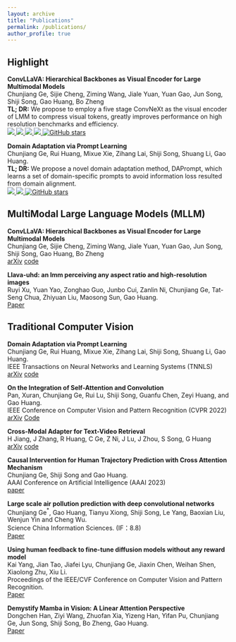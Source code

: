 ```yaml
---
layout: archive
title: "Publications"
permalink: /publications/
author_profile: true
---
```


<!-- {% if author.googlescholar %}
  You can also find my articles on <u><a href="{{author.googlescholar}}">my Google Scholar profile</a>.</u>
{% endif %}

{% include base_path %}

{% for post in site.publications reversed %}
  {% include archive-single.html %}
{% endfor %} -->


## Highlight

**ConvLLaVA: Hierarchical Backbones as Visual Encoder for Large Multimodal Models**\
Chunjiang Ge, Sijie Cheng, Ziming Wang, Jiale Yuan, Yuan Gao, Jun Song, Shiji Song, Gao Huang, Bo Zheng \
**TL; DR:** We propose to employ a five stage ConvNeXt as the visual encoder of LMM to compress visual tokens, greatly improves performance on high resolution benchmarks and efficiency.\
<a href="http://arxiv.org/abs/2405.15738"> 
    <img src="https://img.shields.io/badge/arXiv-2405.15738-b31b1b.svg?logo=arXiv">
</a>
<a href="https://github.com/alibaba/conv-llava"> 
    <img src="https://img.shields.io/badge/Github-ConvLLaVA-181717.svg?logo=GitHub">
</a>
<a href="https://huggingface.co/collections/ConvLLaVA/convllava-66519ef0ccdee62544bd19bf"> 
    <img src="https://img.shields.io/badge/🤗%20Hugging%20Face-Models-ffd21e">
</a>
<a href="https://modelscope.cn/organization/ConvLLaVA?tab=model"> 
    <img src="https://img.shields.io/badge/🤖%20ModelScope-Models-5f4cf2.svg">
</a>
<a href="https://github.com/alibaba/conv-llava/stargazers">
    <img alt="GitHub stars" src="https://img.shields.io/github/stars/alibaba/conv-llava?color=ccf" />
</a>

**Domain Adaptation via Prompt Learning**\
Chunjiang Ge, Rui Huang, Mixue Xie, Zihang Lai, Shiji Song, Shuang Li, Gao Huang.  \
**TL; DR:** We propose a novel domain adaptation method, DAPrompt, which learns a set of domain-specific prompts to avoid information loss resulted from domain alignment.\
<a href="https://arxiv.org/abs/2202.06687"> 
    <img src="https://img.shields.io/badge/arXiv-2202.06687-b31b1b.svg?logo=arXiv">
</a>
  <a href="https://github.com/LeapLabTHU/DAPrompt"> 
    <img src="https://img.shields.io/badge/Github-DAPrompt-181717.svg?logo=GitHub">
</a>
<a href="https://github.com/LeapLabTHU/DAPrompt/stargazers">
    <img alt="GitHub stars" src="https://img.shields.io/github/stars/LeapLabTHU/DAPrompt?color=ccf" />
</a>

## MultiModal Large Language Models (MLLM)

**ConvLLaVA: Hierarchical Backbones as Visual Encoder for Large Multimodal Models**\
Chunjiang Ge, Sijie Cheng, Ziming Wang, Jiale Yuan, Yuan Gao, Jun Song, Shiji Song, Gao Huang, Bo Zheng \
[arXiv](https://arxiv.org/abs/2405.15738) [code](https://github.com/alibaba/conv-llava)

**Llava-uhd: an lmm perceiving any aspect ratio and high-resolution images**\
Ruyi Xu, Yuan Yao, Zonghao Guo, Junbo Cui, Zanlin Ni, Chunjiang Ge, Tat-Seng Chua, Zhiyuan Liu, Maosong Sun, Gao Huang.  \
[Paper](https://arxiv.org/abs/2403.11703)

## Traditional Computer Vision

**Domain Adaptation via Prompt Learning**\
Chunjiang Ge, Rui Huang, Mixue Xie, Zihang Lai, Shiji Song, Shuang Li, Gao Huang.  \
IEEE Transactions on Neural Networks and Learning Systems (TNNLS) \
[arXiv](https://arxiv.org/abs/2202.06687) [code](https://github.com/LeapLabTHU/DAPrompt)

**On the Integration of Self-Attention and Convolution**\
Pan, Xuran, Chunjiang Ge, Rui Lu, Shiji Song, Guanfu Chen, Zeyi Huang, and Gao Huang.  \
IEEE Conference on Computer Vision and Pattern Recognition (CVPR 2022)\
[arXiv](https://arxiv.org/abs/2111.14556) [Code](https://github.com/leaplabthu/acmix)

**Cross-Modal Adapter for Text-Video Retrieval**\
H Jiang, J Zhang, R Huang, C Ge, Z Ni, J Lu, J Zhou, S Song, G Huang \
[arXiv](https://arXiv.org/abs/2211.09623) [code](https://github.com/LeapLabTHU/Cross-Modal-Adapter)

**Causal Intervention for Human Trajectory Prediction with Cross Attention Mechanism**\
Chunjiang Ge, Shiji Song and Gao Huang. \
AAAI Conference on Artificial Intelligence (AAAI 2023)\
[paper](https://ojs.aaai.org/index.php/AAAI/article/view/25142)

**Large scale air pollution prediction with deep convolutional networks**\
Chunjiang Ge$^\ast$, Gao Huang, Tianyu Xiong, Shiji Song, Le Yang, Baoxian Liu, Wenjun Yin and Cheng Wu.  \
Science China Information Sciences. (IF：8.8) \
[Paper](https://link.springer.com/article/10.1007/s11432-020-2951-1)

**Using human feedback to fine-tune diffusion models without any reward model**\
Kai Yang, Jian Tao, Jiafei Lyu, Chunjiang Ge, Jiaxin Chen, Weihan Shen, Xiaolong Zhu, Xiu Li.  \
Proceedings of the IEEE/CVF Conference on Computer Vision and Pattern Recognition. \
[Paper](https://openaccess.thecvf.com/content/CVPR2024/papers/Yang_Using_Human_Feedback_to_Fine-tune_Diffusion_Models_without_Any_Reward_CVPR_2024_paper.pdf)

**Demystify Mamba in Vision: A Linear Attention Perspective**\
Dongchen Han, Ziyi Wang, Zhuofan Xia, Yizeng Han, Yifan Pu, Chunjiang Ge, Jun Song, Shiji Song, Bo Zheng, Gao Huang.  \
[Paper](https://arxiv.org/abs/2405.16605)